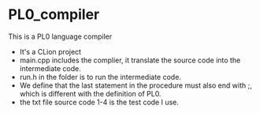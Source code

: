 # PL0_compiler
This is a PL0 language compiler
+ It's a CLion project
+ main.cpp includes the complier, it translate the source code into the intermediate code.
+ run.h in the folder is to run the intermediate code.
+ We define that the last statement in the procedure must also end with ;, which is different with the definition of PL0.
+ the txt file source code 1-4 is the test code I use.
